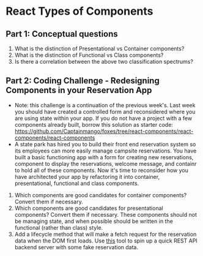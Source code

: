 # React Types of Components

## Part 1: Conceptual questions
1. What is the distinction of Presentational vs Container components?
2. What is the distinction of Functional vs Class components?
3. Is there a correlation between the above two classification spectrums?

## Part 2: Coding Challenge - Redesigning Components in your Reservation App
* Note: this challenge is a continuation of the previous week's. Last week you should have created a controlled form and reconsidered where you are using state within your app. If you do not have a project with a few components already built, borrow this solution as starter code: https://github.com/Captainmango/foxes/tree/react-components/react-components/react-components
* A state park has hired you to build their front end reservation system so its employees can more easily manage campsite reservations. You have built a basic functioning app with a form for creating new reservations, component to display the reservations,  welcome message, and containr to hold all of these components. Now it's time to reconsider how you have architected your app by refactoring it into container, presentational, functional and class components.
1. Which components are good candidates for container components? Convert them if necessary.
2. Which components are good candidates for presentational components? Convert them if necessary. These components should not be managing state, and when possible should be written in the functional (rather than class) style.
3. Add a lifecycle method that will make a fetch request for the reservation data when the DOM first loads. Use [this](https://github.com/typicode/json-server#getting-started) tool to spin up a quick REST API backend server with some fake reservation data.
